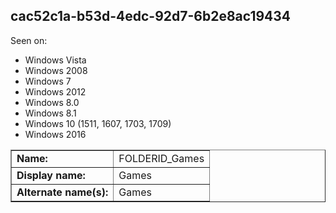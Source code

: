 ## cac52c1a-b53d-4edc-92d7-6b2e8ac19434

Seen on:
* Windows Vista
* Windows 2008
* Windows 7
* Windows 2012
* Windows 8.0
* Windows 8.1
* Windows 10 (1511, 1607, 1703, 1709)
* Windows 2016

<table border="1" class="docutils">
  <tbody>
    <tr>
      <td><b>Name:</b></td>
      <td>FOLDERID_Games</td>
    </tr>
    <tr>
      <td><b>Display name:</b></td>
      <td>Games</td>
    </tr>
    <tr>
      <td><b>Alternate name(s):</b></td>
      <td>Games</td>
    </tr>
  </tbody>
</table>

